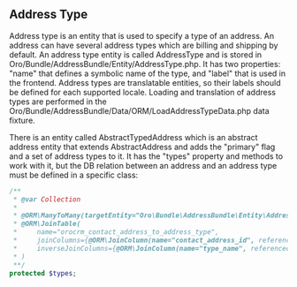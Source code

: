 ## Address Type

Address type is an entity that is used to specify a type of an address. An address can have several address types which are billing and shipping by default.
An address type entity is called AddressType and is stored in Oro/Bundle/AddressBundle/Entity/AddressType.php. It has two properties:
"name" that defines a symbolic name of the type, and "label" that is used in the frontend.
Address types are translatable entities, so their labels should be defined for each supported locale.
Loading and translation of address types are performed in the Oro/Bundle/AddressBundle/Data/ORM/LoadAddressTypeData.php data fixture.

There is an entity called AbstractTypedAddress which is an abstract address entity that extends AbstractAddress and adds the "primary" flag and a set of address types to it.
It has the "types" property and methods to work with it, but the DB relation between an address and an address type must be defined in a specific class:

``` php
/**
 * @var Collection
 *
 * @ORM\ManyToMany(targetEntity="Oro\Bundle\AddressBundle\Entity\AddressType")
 * @ORM\JoinTable(
 *     name="orocrm_contact_address_to_address_type",
 *     joinColumns={@ORM\JoinColumn(name="contact_address_id", referencedColumnName="id")},
 *     inverseJoinColumns={@ORM\JoinColumn(name="type_name", referencedColumnName="name")}
 * )
 **/
protected $types;
```
